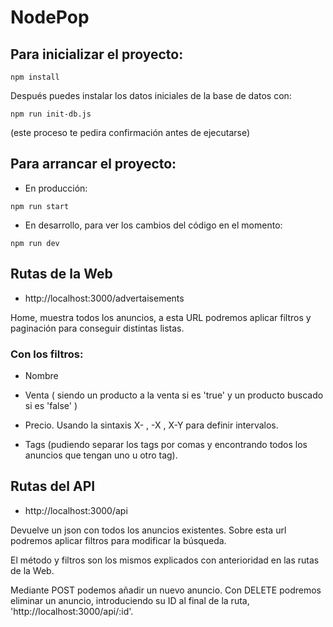# NodePop

## Para inicializar el proyecto:

```shell
npm install
```

Después puedes instalar los datos iniciales de la base de datos con:

```shell
npm run init-db.js
```

(este proceso te pedira confirmación antes de ejecutarse)

## Para arrancar el proyecto:

* En producción:

```shell
npm run start
```

* En desarrollo, para ver los cambios del código en el momento:

```shell
npm run dev
```

## Rutas de la Web

* http://localhost:3000/advertaisements

Home, muestra todos los anuncios, a esta URL podremos aplicar filtros y paginación para conseguir distintas listas.

### Con los filtros: 

* Nombre

* Venta ( siendo un producto a la venta si es 'true' y un producto buscado si es 'false' )

* Precio. Usando la sintaxis X- , -X , X-Y para definir intervalos.

* Tags (pudiendo separar los tags por comas y encontrando todos los anuncios que tengan uno u otro tag).


## Rutas del API

* http://localhost:3000/api

Devuelve un json con todos los anuncios existentes. Sobre esta url podremos aplicar filtros para modificar la búsqueda.

El método y filtros son los mismos explicados con anterioridad en las rutas de la Web.

Mediante POST podemos añadir un nuevo anuncio. 
Con DELETE podremos eliminar un anuncio, introduciendo su ID al final de la ruta, 'http://localhost:3000/api/:id'.
